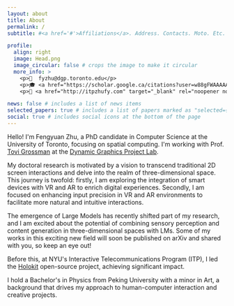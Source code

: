 ```yaml
---
layout: about
title: About
permalink: /
subtitle: #<a href='#'>Affiliations</a>. Address. Contacts. Moto. Etc.

profile:
  align: right
  image: Head.png
  image_circular: false # crops the image to make it circular
  more_info: >
    <p>📧  fyzhu@dgp.toronto.edu</p>
    <p>🎓 <a href="https://scholar.google.ca/citations?user=w88gFWAAAAAJ" target="_blank" rel="noopener noreferrer">Google Scholar</a></p>
    <p>🎨 <a href="http://itpzhufy.com" target="_blank" rel="noopener noreferrer">Art Website</a>

news: false # includes a list of news items
selected_papers: true # includes a list of papers marked as "selected={true}"
social: true # includes social icons at the bottom of the page
---
```


Hello! I'm Fengyuan Zhu, a PhD candidate in Computer Science at the University of Toronto, focusing on spatial computing. I'm working with Prof. <a href="https://www.tovigrossman.com/" target="_blank" rel="noopener noreferrer">Tovi Grossman</a> at the <a href="https://www.dgp.toronto.edu/" target="_blank" rel="noopener noreferrer">Dynamic Graphics Project Lab</a>.

My doctoral research is motivated by a vision to transcend traditional 2D screen interactions and delve into the realm of three-dimensional space. This journey is twofold: firstly, I am exploring the integration of smart devices with VR and AR to enrich digital experiences. Secondly, I am focused on enhancing input precision in VR and AR environments to facilitate more natural and intuitive interactions.

The emergence of Large Models has recently shifted part of my research, and I am excited about the potential of combining sensory perception and content generation in three-dimensional spaces with LMs. Some of my works in this exciting new field will soon be published on arXiv and shared with you, so keep an eye out!

Before this, at NYU's Interactive Telecommunications Program (ITP), I led the <a href="https://1.holokit.io/" target="_blank" rel="noopener noreferrer">Holokit</a> open-source project, achieving significant impact.

I hold a Bachelor's in Physics from Peking University with a minor in Art, a background that drives my approach to human-computer interaction and creative projects.
